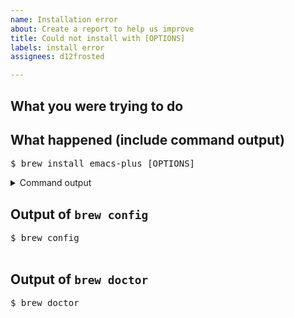 ```yaml
---
name: Installation error
about: Create a report to help us improve
title: Could not install with [OPTIONS]
labels: install error
assignees: d12frosted

---
```


<!-- To help us debug your issue, please complete these sections: -->

## What you were trying to do

<!-- replace me -->

## What happened (include command output)

<pre>
$ brew install emacs-plus [OPTIONS]
</pre>

<details>
  <summary>Command output</summary>
  <pre>

  <!-- replace this with the command output -->

  </pre>
</details>

## Output of `brew config`

<pre>
$ brew config
<!-- replace me -->
</pre>


## Output of `brew doctor`

<pre>
$ brew doctor
<!-- replace me -->
</pre>
